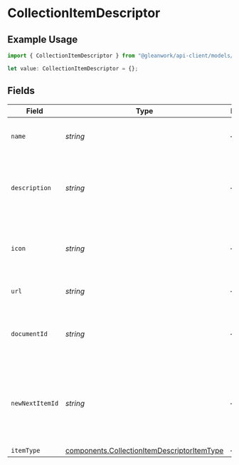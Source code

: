 # CollectionItemDescriptor

## Example Usage

```typescript
import { CollectionItemDescriptor } from "@gleanwork/api-client/models/components";

let value: CollectionItemDescriptor = {};
```

## Fields

| Field                                                                                                                | Type                                                                                                                 | Required                                                                                                             | Description                                                                                                          |
| -------------------------------------------------------------------------------------------------------------------- | -------------------------------------------------------------------------------------------------------------------- | -------------------------------------------------------------------------------------------------------------------- | -------------------------------------------------------------------------------------------------------------------- |
| `name`                                                                                                               | *string*                                                                                                             | :heavy_minus_sign:                                                                                                   | The optional name of the Collection item.                                                                            |
| `description`                                                                                                        | *string*                                                                                                             | :heavy_minus_sign:                                                                                                   | A helpful description of why this CollectionItem is in the Collection that it's in.                                  |
| `icon`                                                                                                               | *string*                                                                                                             | :heavy_minus_sign:                                                                                                   | The emoji icon for this CollectionItem. Only used for Text type items.                                               |
| `url`                                                                                                                | *string*                                                                                                             | :heavy_minus_sign:                                                                                                   | The URL of the item being added.                                                                                     |
| `documentId`                                                                                                         | *string*                                                                                                             | :heavy_minus_sign:                                                                                                   | The Glean Document ID of the item being added if it's an indexed document.                                           |
| `newNextItemId`                                                                                                      | *string*                                                                                                             | :heavy_minus_sign:                                                                                                   | The (optional) ItemId of the next CollectionItem in sequence. If omitted, will be added to the end of the Collection |
| `itemType`                                                                                                           | [components.CollectionItemDescriptorItemType](../../models/components/collectionitemdescriptoritemtype.md)           | :heavy_minus_sign:                                                                                                   | N/A                                                                                                                  |
